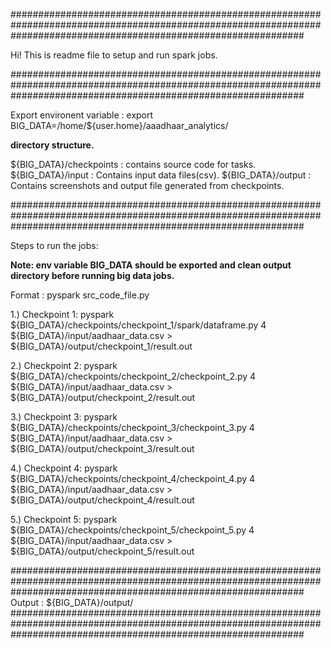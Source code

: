 #####################################################################################################################################################################

Hi! This is readme file to setup and run spark jobs.

#####################################################################################################################################################################

Export environent variable :
export BIG_DATA=/home/${user.home}/aaadhaar_analytics/


**directory structure.**

${BIG_DATA}/checkpoints : contains source code for tasks.
${BIG_DATA}/input : Contains input data files(csv).
${BIG_DATA}/output : Contains screenshots and output file generated from checkpoints.

#####################################################################################################################################################################

Steps to run the jobs:

**Note: env variable BIG_DATA should be exported and clean output directory before running big data jobs.**

Format : pyspark src_code_file.py <partition> <input-file>

1.) Checkpoint 1:
	pyspark ${BIG_DATA}/checkpoints/checkpoint_1/spark/dataframe.py 4 ${BIG_DATA}/input/aadhaar_data.csv > ${BIG_DATA}/output/checkpoint_1/result.out


2.) Checkpoint 2:
	pyspark ${BIG_DATA}/checkpoints/checkpoint_2/checkpoint_2.py 4 ${BIG_DATA}/input/aadhaar_data.csv > ${BIG_DATA}/output/checkpoint_2/result.out


3.) Checkpoint 3:
	pyspark ${BIG_DATA}/checkpoints/checkpoint_3/checkpoint_3.py 4 ${BIG_DATA}/input/aadhaar_data.csv > ${BIG_DATA}/output/checkpoint_3/result.out


4.) Checkpoint 4:
	pyspark ${BIG_DATA}/checkpoints/checkpoint_4/checkpoint_4.py 4 ${BIG_DATA}/input/aadhaar_data.csv > ${BIG_DATA}/output/checkpoint_4/result.out


5.) Checkpoint 5:
	pyspark ${BIG_DATA}/checkpoints/checkpoint_5/checkpoint_5.py 4 ${BIG_DATA}/input/aadhaar_data.csv > ${BIG_DATA}/output/checkpoint_5/result.out

#####################################################################################################################################################################
Output : ${BIG_DATA}/output/
#####################################################################################################################################################################
